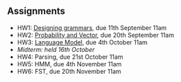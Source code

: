 ## Assignments

* HW1: [Designing grammars](assets/assignments/assignment1.pdf), due 11th September 11am
* HW2: [Probability and Vector](assets/assignments/assignment2.pdf), due 20th September 11am
* HW3: [Language Model](assets/assignments/assignment3.pdf), due 4th October 11am
* *Midterm: held 16th October*
* HW4: Parsing, due 21st October 11am
* HW5: HMM, due 4th November 11am
* HW6: FST, due 20th November 11am
